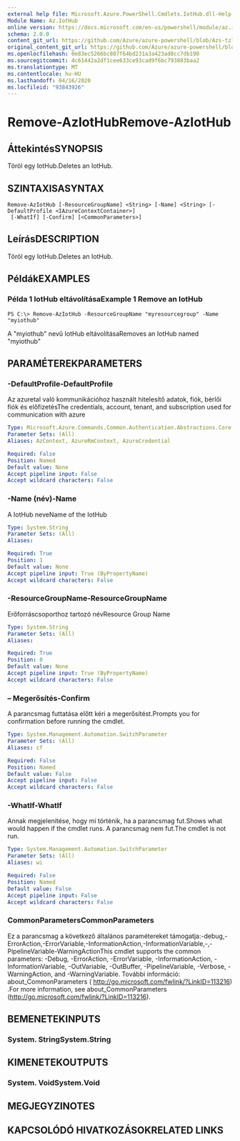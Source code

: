 ```yaml
---
external help file: Microsoft.Azure.PowerShell.Cmdlets.IotHub.dll-Help.xml
Module Name: Az.IotHub
online version: https://docs.microsoft.com/en-us/powershell/module/az.iothub/remove-aziothub
schema: 2.0.0
content_git_url: https://github.com/Azure/azure-powershell/blob/Azs-tzl/src/IotHub/IotHub/help/Remove-AzIotHub.md
original_content_git_url: https://github.com/Azure/azure-powershell/blob/Azs-tzl/src/IotHub/IotHub/help/Remove-AzIotHub.md
ms.openlocfilehash: 0e83ec5266bc807f64bd231a3a423ad8cc7db190
ms.sourcegitcommit: 4c61442a2df1cee633ce93cad9f6bc793803baa2
ms.translationtype: MT
ms.contentlocale: hu-HU
ms.lasthandoff: 04/16/2020
ms.locfileid: "93843926"
---
```

# <span data-ttu-id="f1e7b-101">Remove-AzIotHub</span><span class="sxs-lookup"><span data-stu-id="f1e7b-101">Remove-AzIotHub</span></span>

## <span data-ttu-id="f1e7b-102">Áttekintés</span><span class="sxs-lookup"><span data-stu-id="f1e7b-102">SYNOPSIS</span></span>
<span data-ttu-id="f1e7b-103">Töröl egy IotHub.</span><span class="sxs-lookup"><span data-stu-id="f1e7b-103">Deletes an IotHub.</span></span>

## <span data-ttu-id="f1e7b-104">SZINTAXISA</span><span class="sxs-lookup"><span data-stu-id="f1e7b-104">SYNTAX</span></span>

```
Remove-AzIotHub [-ResourceGroupName] <String> [-Name] <String> [-DefaultProfile <IAzureContextContainer>]
 [-WhatIf] [-Confirm] [<CommonParameters>]
```

## <span data-ttu-id="f1e7b-105">Leírás</span><span class="sxs-lookup"><span data-stu-id="f1e7b-105">DESCRIPTION</span></span>
<span data-ttu-id="f1e7b-106">Töröl egy IotHub.</span><span class="sxs-lookup"><span data-stu-id="f1e7b-106">Deletes an IotHub.</span></span>

## <span data-ttu-id="f1e7b-107">Példák</span><span class="sxs-lookup"><span data-stu-id="f1e7b-107">EXAMPLES</span></span>

### <span data-ttu-id="f1e7b-108">Példa 1 IotHub eltávolítása</span><span class="sxs-lookup"><span data-stu-id="f1e7b-108">Example 1 Remove an IotHub</span></span>
```
PS C:\> Remove-AzIotHub -ResourceGroupName "myresourcegroup" -Name "myiothub"
```

<span data-ttu-id="f1e7b-109">A "myiothub" nevű IotHub eltávolítása</span><span class="sxs-lookup"><span data-stu-id="f1e7b-109">Removes an IotHub named "myiothub"</span></span>

## <span data-ttu-id="f1e7b-110">PARAMÉTEREK</span><span class="sxs-lookup"><span data-stu-id="f1e7b-110">PARAMETERS</span></span>

### <span data-ttu-id="f1e7b-111">-DefaultProfile</span><span class="sxs-lookup"><span data-stu-id="f1e7b-111">-DefaultProfile</span></span>
<span data-ttu-id="f1e7b-112">Az azuretal való kommunikációhoz használt hitelesítő adatok, fiók, bérlői fiók és előfizetés</span><span class="sxs-lookup"><span data-stu-id="f1e7b-112">The credentials, account, tenant, and subscription used for communication with azure</span></span>

```yaml
Type: Microsoft.Azure.Commands.Common.Authentication.Abstractions.Core.IAzureContextContainer
Parameter Sets: (All)
Aliases: AzContext, AzureRmContext, AzureCredential

Required: False
Position: Named
Default value: None
Accept pipeline input: False
Accept wildcard characters: False
```

### <span data-ttu-id="f1e7b-113">-Name (név)</span><span class="sxs-lookup"><span data-stu-id="f1e7b-113">-Name</span></span>
<span data-ttu-id="f1e7b-114">A IotHub neve</span><span class="sxs-lookup"><span data-stu-id="f1e7b-114">Name of the IotHub</span></span>

```yaml
Type: System.String
Parameter Sets: (All)
Aliases:

Required: True
Position: 1
Default value: None
Accept pipeline input: True (ByPropertyName)
Accept wildcard characters: False
```

### <span data-ttu-id="f1e7b-115">-ResourceGroupName</span><span class="sxs-lookup"><span data-stu-id="f1e7b-115">-ResourceGroupName</span></span>
<span data-ttu-id="f1e7b-116">Erőforráscsoporthoz tartozó név</span><span class="sxs-lookup"><span data-stu-id="f1e7b-116">Resource Group Name</span></span>

```yaml
Type: System.String
Parameter Sets: (All)
Aliases:

Required: True
Position: 0
Default value: None
Accept pipeline input: True (ByPropertyName)
Accept wildcard characters: False
```

### <span data-ttu-id="f1e7b-117">– Megerősítés</span><span class="sxs-lookup"><span data-stu-id="f1e7b-117">-Confirm</span></span>
<span data-ttu-id="f1e7b-118">A parancsmag futtatása előtt kéri a megerősítést.</span><span class="sxs-lookup"><span data-stu-id="f1e7b-118">Prompts you for confirmation before running the cmdlet.</span></span>

```yaml
Type: System.Management.Automation.SwitchParameter
Parameter Sets: (All)
Aliases: cf

Required: False
Position: Named
Default value: False
Accept pipeline input: False
Accept wildcard characters: False
```

### <span data-ttu-id="f1e7b-119">-WhatIf</span><span class="sxs-lookup"><span data-stu-id="f1e7b-119">-WhatIf</span></span>
<span data-ttu-id="f1e7b-120">Annak megjelenítése, hogy mi történik, ha a parancsmag fut.</span><span class="sxs-lookup"><span data-stu-id="f1e7b-120">Shows what would happen if the cmdlet runs.</span></span>
<span data-ttu-id="f1e7b-121">A parancsmag nem fut.</span><span class="sxs-lookup"><span data-stu-id="f1e7b-121">The cmdlet is not run.</span></span>

```yaml
Type: System.Management.Automation.SwitchParameter
Parameter Sets: (All)
Aliases: wi

Required: False
Position: Named
Default value: False
Accept pipeline input: False
Accept wildcard characters: False
```

### <span data-ttu-id="f1e7b-122">CommonParameters</span><span class="sxs-lookup"><span data-stu-id="f1e7b-122">CommonParameters</span></span>
<span data-ttu-id="f1e7b-123">Ez a parancsmag a következő általános paramétereket támogatja:-debug,-ErrorAction,-ErrorVariable,-InformationAction,-InformationVariable,-,-PipelineVariable-WarningAction</span><span class="sxs-lookup"><span data-stu-id="f1e7b-123">This cmdlet supports the common parameters: -Debug, -ErrorAction, -ErrorVariable, -InformationAction, -InformationVariable, -OutVariable, -OutBuffer, -PipelineVariable, -Verbose, -WarningAction, and -WarningVariable.</span></span> <span data-ttu-id="f1e7b-124">További információ: about_CommonParameters ( http://go.microsoft.com/fwlink/?LinkID=113216) .</span><span class="sxs-lookup"><span data-stu-id="f1e7b-124">For more information, see about_CommonParameters (http://go.microsoft.com/fwlink/?LinkID=113216).</span></span>

## <span data-ttu-id="f1e7b-125">BEMENETEK</span><span class="sxs-lookup"><span data-stu-id="f1e7b-125">INPUTS</span></span>

### <span data-ttu-id="f1e7b-126">System. String</span><span class="sxs-lookup"><span data-stu-id="f1e7b-126">System.String</span></span>

## <span data-ttu-id="f1e7b-127">KIMENETEK</span><span class="sxs-lookup"><span data-stu-id="f1e7b-127">OUTPUTS</span></span>

### <span data-ttu-id="f1e7b-128">System. Void</span><span class="sxs-lookup"><span data-stu-id="f1e7b-128">System.Void</span></span>

## <span data-ttu-id="f1e7b-129">MEGJEGYZI</span><span class="sxs-lookup"><span data-stu-id="f1e7b-129">NOTES</span></span>

## <span data-ttu-id="f1e7b-130">KAPCSOLÓDÓ HIVATKOZÁSOK</span><span class="sxs-lookup"><span data-stu-id="f1e7b-130">RELATED LINKS</span></span>
